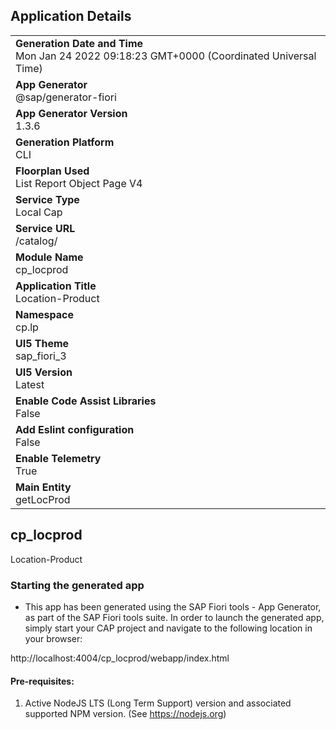 ## Application Details
|               |
| ------------- |
|**Generation Date and Time**<br>Mon Jan 24 2022 09:18:23 GMT+0000 (Coordinated Universal Time)|
|**App Generator**<br>@sap/generator-fiori|
|**App Generator Version**<br>1.3.6|
|**Generation Platform**<br>CLI|
|**Floorplan Used**<br>List Report Object Page V4|
|**Service Type**<br>Local Cap|
|**Service URL**<br>/catalog/
|**Module Name**<br>cp_locprod|
|**Application Title**<br>Location-Product|
|**Namespace**<br>cp.lp|
|**UI5 Theme**<br>sap_fiori_3|
|**UI5 Version**<br>Latest|
|**Enable Code Assist Libraries**<br>False|
|**Add Eslint configuration**<br>False|
|**Enable Telemetry**<br>True|
|**Main Entity**<br>getLocProd|

## cp_locprod

Location-Product

### Starting the generated app

-   This app has been generated using the SAP Fiori tools - App Generator, as part of the SAP Fiori tools suite.  In order to launch the generated app, simply start your CAP project and navigate to the following location in your browser:

http://localhost:4004/cp_locprod/webapp/index.html

#### Pre-requisites:

1. Active NodeJS LTS (Long Term Support) version and associated supported NPM version.  (See https://nodejs.org)


